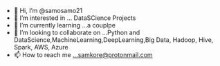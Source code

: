 - 👋 Hi, I’m @samosamo21
- 👀 I’m interested in ... DataSCience Projects
- 🌱 I’m currently learning ...a couplpe
- 💞️ I’m looking to collaborate on ...Python and DataScience,MachineLearning,DeepLearning,Big Data, Hadoop, Hive, Spark, AWS, Azure
- 📫 How to reach me ...samkore@protonmail.com

<!---
samosamo21/samosamo21 is a ✨ special ✨ repository because its `README.md` (this file) appears on your GitHub profile.
You can click the Preview link to take a look at your changes.
--->
